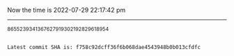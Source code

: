 Now the time is 2022-07-29 22:17:42 pm

---

<small>8655239341367627919302192829618954</small>

```txt

Latest commit SHA is: f758c92dcff36f6b068dae4543948b0b013cfdfc
```

